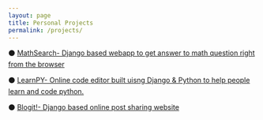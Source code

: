 ```yaml
---
layout: page
title: Personal Projects
permalink: /projects/
---
```


<section class="intro">
  <div class="container">
    <p>⚫ <a href="{{ '/https://www.google.com' | prepend: site.baseurl | prepend: site.url }}">MathSearch- Django based webapp to get answer to math question      right from the browser</a></p>
    <p>⚫ <a href="{{ '/work/api' | prepend: site.baseurl | prepend: site.url }}">LearnPY- Online code editor built uisng Django & Python to help people learn and code python.</a></p>
    <p>⚫ <a href="{{ '/work/webapp' | prepend: site.baseurl | prepend: site.url }}">Blogit!- Django based online post sharing website</a></p>
  <br>


